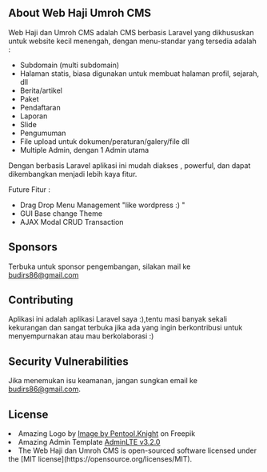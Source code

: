 
## About Web Haji Umroh CMS

Web Haji dan Umroh CMS adalah CMS berbasis Laravel yang dikhususkan untuk website kecil menengah, dengan menu-standar yang tersedia adalah :

- Subdomain (multi subdomain)
- Halaman statis, biasa digunakan untuk membuat halaman profil, sejarah, dll
- Berita/artikel
- Paket
- Pendaftaran
- Laporan
- Slide
- Pengumuman
- File upload untuk dokumen/peraturan/galery/file dll
- Multiple Admin, dengan 1 Admin utama


Dengan berbasis Laravel aplikasi ini  mudah diakses , powerful, dan dapat dikembangkan menjadi lebih kaya fitur.

Future Fitur :
- Drag Drop Menu Management "like wordpress :) "
- GUI Base change Theme
- AJAX Modal CRUD Transaction
   

## Sponsors

Terbuka untuk sponsor pengembangan, silakan mail ke budirs86@gmail.com


## Contributing

Aplikasi ini adalah aplikasi Laravel saya :),tentu masi banyak sekali kekurangan dan sangat terbuka jika ada yang ingin berkontribusi untuk menyempurnakan atau mau berkolaborasi :)


## Security Vulnerabilities

Jika menemukan isu keamanan, jangan sungkan email ke budirs86@gmail.com.

## License
<li>Amazing Logo by <a href="https://www.freepik.com/free-vector/letter-g-geometric-log-design_1117625.htm#query=g%20logo%20design&position=9&from_view=keyword">Image by Pentool.Knight</a> on Freepik</li>
<li>Amazing Admin Template <a href="https://github.com/ColorlibHQ/AdminLTE/releases">AdminLTE v3.2.0</a></li>
<li>The Web Haji dan Umroh CMS is open-sourced software licensed under the [MIT license](https://opensource.org/licenses/MIT).</li>

